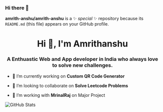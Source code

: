 ### Hi there 👋


**amrith-anshu/amrith-anshu** is a ✨ _special_ ✨ repository because its `README.md` (this file) appears on your GitHub profile.

<h1 align="center">Hi 👋, I'm Amrithanshu</h1>
<h3 align="center">A Enthuastic Web and App developer in India who always love to solve new challenges.</h3>

- 🔭 I’m currently working on **Custom QR Code Generator**

- 👯 I’m looking to collaborate on **Solve Leetcode Problems**

- 🤝 I’m working with **MrinalRaj** on Major Project

![GitHub Stats](https://github-readme-stats.vercel.app/api?username=amrith-anshu&theme=radical)
